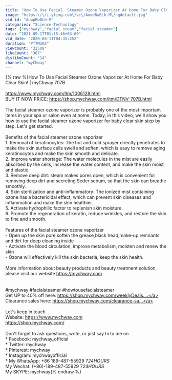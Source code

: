 ```yaml
---
title: "How To Use Facial  Steamer Ozone Vaporizer At Home For Baby Clear Skin! | myChway 707B"
image: "https:\/\/i.ytimg.com\/vi\/AuwpRwBLb-M\/hqdefault.jpg"
vid_id: "AuwpRwBLb-M"
categories: "Science-Technology"
tags: ["mychway","facial steam","facial steamer"]
date: "2021-09-17T01:15:46+03:00"
vid_date: "2020-08-11T04:35:25Z"
duration: "PT7M26S"
viewcount: "32509"
likeCount: "367"
dislikeCount: "14"
channel: "myChway"
---
```

{% raw %}How To Use Facial  Steamer Ozone Vaporizer At Home For Baby Clear Skin! | myChway 707B<br /><br /><a rel="nofollow" target="blank" href="https://www.mychway.com/itm/1006128.html">https://www.mychway.com/itm/1006128.html</a><br />BUY IT NOW PRICE: <a rel="nofollow" target="blank" href="https://shop.mychway.com/itm/DTNV-707B.html">https://shop.mychway.com/itm/DTNV-707B.html</a><br /><br />The facial steamer ozone vaporizer is probably one of the most important items in your spa or salon even at home. Today, in this video, we'll show you how to use the facial steamer ozone vaporizer for baby clear skin step by step. Let's get started.<br /><br />Benefits of the facial steamer ozone vaporizer<br />1. Removal of keratinocytes: The hot and cold sprayer directly penetrates to make the skin surface cells swell and soften, which is easy to remove aging keratinocytes and make the skin smooth and delicate.<br />2. Improve water shortage: The water molecules in the mist are easily absorbed by the cells, increase the water content, and make the skin moist and elastic.<br />3. Remove deep dirt: steam makes pores open, which is convenient for removing deep dirt and secreting Seder sebum, so that the skin can breathe smoothly.<br />4. Skin sterilization and anti-inflammatory: The ionized mist containing ozone has a bactericidal effect, which can prevent skin diseases and inflammation and make the skin healthier.<br />5. Activate hydrophilic factor to replenish skin moisture.<br />6. Promote the regeneration of keratin, reduce wrinkles, and restore the skin to fine and smooth.<br /><br />Features of the facial steamer ozone vaporizer<br />- Open up the skin pore,soften the grease,black head,make-up remnants and dirt for deep cleaning inside<br />- Activate the blood circulation, improve metabolism, moisten and renew the skin<br />- Ozone will effectively kill the skin bacteria, keep the skin health.<br /><br />More information about beauty products and beauty treatment solution, please visit our website <a rel="nofollow" target="blank" href="https://mychway.com">https://mychway.com</a><br /><br /><br />#mychway #facialsteamer #howtousefacialsteamer<br />Get UP to 40% off here: <a rel="nofollow" target="blank" href="https://shop.mychway.com/weeklyDeals....">https://shop.mychway.com/weeklyDeals....</a><br />Clearance sales here: <a rel="nofollow" target="blank" href="https://shop.mychway.com/clearance-sa...">https://shop.mychway.com/clearance-sa...</a><br /><br />Let's keep in touch<br />Website: <a rel="nofollow" target="blank" href="https://www.mychway.com">https://www.mychway.com</a><br /><a rel="nofollow" target="blank" href="https://shop.mychway.com/">https://shop.mychway.com/</a><br /><br />Don't forget to ask questions, write, or just say hi to me on<br />* Facebook: mychway_official<br />* Twitter: mychway<br />* Pinterest: mychway<br />* Instagram: mychwayofficial<br />* My WhatsApp: +86 189-487-55929 7*24HOURS<br />* My Wechat: (+86)-189-487-55929  7*24HOURS<br />* My SKYPE: mychway{% endraw %}
